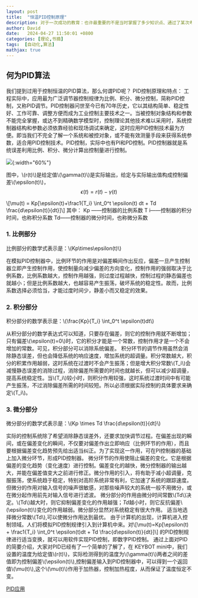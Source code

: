 ```yaml
---
layout: post
title:  "恒温PID控制原理"
description: 对于一次成功的教育：也许最重要的不是当时掌握了多少知识点、通过了某次考试、获得了怎样的社会财富与地位；当一个人多年后重回起点时依然能够想起老师当初的某句名言金句，并让他依然对世界保持向往与探索的热情才是难能可贵的！！
author: David
date:   2024-04-27 11:50:01 +0800
categories: [理论,书摘]
tags:  [自动化,算法]
mathjax: true
---
```


## 何为PID算法
我们提到过用于控制恒温的PID算法，那么何谓PID呢？
PID控制原理和特点：
工程实际中，应用最为广泛调节器控制规律为比例、积分、微分控制，简称PID控制，又称PID调节。PID控制器问世至今已有70年历史，它以其结构简单、稳定性好、工作可靠、调整方便而成为工业控制主要技术之一。当被控制对象结构和参数不能完全掌握，或达不到精确数学模型时，控制理论其他技术难以采用时，系统控制器结构和参数必须依靠经验和现场调试来确定，这时应用PID控制技术最为方便。即当我们不完全了解一个系统和被控对象，或不能有效测量手段来获得系统参数，适合用PID控制技术。PID控制，实际中也有PI和PD控制。PID控制器就是系统误差利用比例、积分、微分计算出控制量进行控制。

![](https://images-1303887003.cos.ap-beijing.myqcloud.com/pid%E5%8E%9F%E7%90%86.png){:width="60%"}

图中，\\(r(t)\\)是给定值\\(\gamma(t)\\)是实际输出，给定与实际输出值构成控制偏差\\(\epsilon(t)\\)，$$\epsilon(t)=r(t)-\gamma(t)$$

\\[\mu(t) = Kp[\epsilon(t)+\frac1{T_i} \int_0^t \epsilon(t) dt + Td \frac{d\epsilon(t)}{dt}]\\]
其中：
Kp ——控制器的比例系数
T i——控制器的积分时间，也称积分系数
Td——控制器的微分时间，也称微分系数

### 1. 比例部分
比例部分的数学式表示是：\\(Kp\times\epsilon(t)\\)

在模拟PID控制器中，比例环节的作用是对偏差瞬间作出反应，偏差一旦产生控制器立即产生控制作用，使控制量向减少偏差的方向变化，控制作用的强弱取决于比例系数，比例系数越大，控制作用越强，则过度过程越快，控制过程的静态偏差也就越小；但是比例系数越大，也越容易产生振荡，破坏系统的稳定性。故而，比例系数选择必须恰当，才能过度时间少，静差小而又稳定的效果。

### 2. 积分部分
积分部分的数学表示是：\\(\frac{Kp}{T_i} \int_0^t \epsilon(t)dt\\)

从积分部分的数学表达式可以知道，只要存在偏差，则它的控制作用就不断增加；只有偏差\\(\epsilon(t)=0\\)时，它的积分才能是一个常数，控制作用才是一个不会增加的常数。可见，积分部分可以消除系统偏差。
积分环节的调节作用虽然会消除静态误差，但也会降低系统的响应速度，增加系统的超调量。积分常数越大，积分的积累作用越弱，这时系统在过渡时不会产生振荡；但是增大积分常数\\(T_i\\)会减慢静态误差的消除过程，消除偏差所需要的时间也就越长，但可以减少超调量，提高系统稳定性。当\\(T_i\\)较小时，则积分作用较强，这时系统过渡时间中有可能产生振荡，不过消除偏差所需的时间较短。所以必须根据实际控制的具体要求来确定\\(T_i\\)。

### 3. 微分部分
微分部分的数学式表示是：\\(Kp \times Td \frac{d\epsilon(t)}{dt}\\)

实际的控制系统除了希望消除静态误差外，还要求加快调节过程。在偏差出现的瞬间，或在偏差变化的瞬间，不仅要对偏差作出立即响应（比例环节的作用），而且要根据偏差变化趋势预先给出适当纠正。为了实现这一作用，可在PI控制器的基础上加入微分环节，形成PID控制器。
微分环节的作用使阻止偏差的变化。它是根据偏差的变化趋势（变化速度）进行控制。偏差变化的越快，微分控制器的输出越大，并能在偏差值变大之前进行修正。微分作用的引入，将有助于减小超调量，克服振荡，使系统趋于稳定，特别对高阶系统非常有利，它加速了系统的跟踪速度。但微分的作用对输入信号的噪声很敏感，对那些噪声较大的系统一般不用微分，或在微分起作用前先对输入信号进行滤波。
微分部分的作用由微分时间常数\\(Td\\)决定。\\(Td\\)越大时，则它抑制偏差变化的作用越强；$Td$越小时，则它反抗偏差\\(\epsilon(t)\\)变化的作用越弱。微分部分显然对系统稳定有很大作用。
适当地选择微分常数\\(Td\\),可以使微分作用达到最优。
由于计算机的出现，计算机进入控制领域。人们将模拟PID控制规律引入到计算机中来。对\\[\mu(t)=Kp[\epsilon(t) + \frac1{T_i} \int_0^t \epsilon(t)dt + Td \frac{d\epsilon(t)}{dt}]\\]
的PID控制规律进行适当变换，就可以用软件实现PID控制，即数字PID控制。
通过上面对PID的简要介绍，大家对PID已经有了一个简单的了解了，在 KEYBOT mini中，我们设置的温度为给定值\\(r(t)\\)，实际检测得到的温度为\\(\gamma(t)\\)两者之间的差值即为控制偏差\\(\epsilon(t)\\),控制偏差输入到PID控制器中，可以得到一个返回值\\(\mu(t)\\),这个\\(\mu(t)\\)作用于加热器，控制加热程度，从而保证了温度恒定不变。

[PID应用]({{site.url}}/posts/AI-car-PID/)
